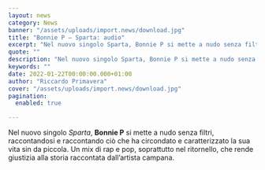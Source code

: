```yaml
---
layout: news
category: News
banner: "/assets/uploads/import.news/download.jpg"
title: "Bonnie P – Sparta: audio"
excerpt: "Nel nuovo singolo Sparta, Bonnie P si mette a nudo senza filtri, raccontandosi e raccontando ciò che ha circondato e caratterizzato la sua vita sin da piccola. Un mix di rap e pop, soprattutto nel ritornello, che rende giustizia alla storia raccontata dall’artista campana"
quote: ""
description: "Nel nuovo singolo Sparta, Bonnie P si mette a nudo senza filtri, raccontandosi e raccontando ciò che ha circondato e caratterizzato la sua vita sin da piccola. Un mix di rap e pop, soprattutto nel ritornello, che rende giustizia alla storia raccontata dall’artista campana"
keywords: ""
date: 2022-01-22T00:00:00.000+01:00
author: "Riccardo Primavera"
cover: "/assets/uploads/import.news/download.jpg"
pagination:
  enabled: true

---
```


Nel nuovo singolo _Sparta_, **Bonnie P** si mette a nudo senza filtri, raccontandosi e raccontando ciò che ha circondato e caratterizzato la sua vita sin da piccola. Un mix di rap e pop, soprattutto nel ritornello, che rende giustizia alla storia raccontata dall’artista campana.